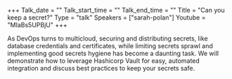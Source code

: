 +++
Talk_date = ""
Talk_start_time = ""
Talk_end_time = ""
Title = "Can you keep a secret?"
Type = "talk"
Speakers = ["sarah-polan"]
Youtube = "MIaBs5UPBjU"
+++

As DevOps turns to multicloud, securing and distributing secrets, like database credentials and certificates, while limiting secrets sprawl and implementing good secrets hygiene has become a daunting task. We will demonstrate how to leverage Hashicorp Vault for easy, automated integration and discuss best practices to keep your secrets safe.
